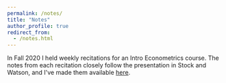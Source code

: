 ```yaml
---
permalink: /notes/
title: "Notes"
author_profile: true
redirect_from: 
  - /notes.html
---
```

In Fall 2020 I held weekly recitations for an Intro Econometrics course. The notes from each recitation closely follow the presentation in Stock and Watson, and I've made them available [here](https://www.dropbox.com/s/d91e9gpuniys4qu/Intro%20Econometrics.zip?dl=0).
